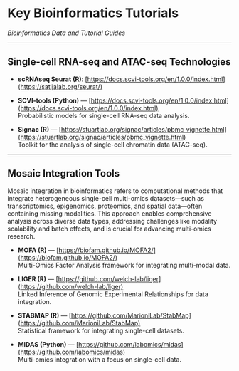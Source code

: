# Key Bioinformatics Tutorials  
*Bioinformatics Data and Tutorial Guides*

---


## Single-cell RNA-seq and ATAC-seq Technologies

- **scRNAseq Seurat (R)**: [https://docs.scvi-tools.org/en/1.0.0/index.html](https://satijalab.org/seurat/)

- **SCVI-tools (Python)** — [https://docs.scvi-tools.org/en/1.0.0/index.html](https://docs.scvi-tools.org/en/1.0.0/index.html)  
  Probabilistic models for single-cell RNA-seq data analysis.

- **Signac (R)** — [https://stuartlab.org/signac/articles/pbmc_vignette.html](https://stuartlab.org/signac/articles/pbmc_vignette.html)  
  Toolkit for the analysis of single-cell chromatin data (ATAC-seq).

---
  
## Mosaic Integration Tools
Mosaic integration in bioinformatics refers to computational methods that integrate heterogeneous single-cell multi-omics datasets—such as transcriptomics, epigenomics, proteomics, and spatial data—often containing missing modalities. This approach enables comprehensive analysis across diverse data types, addressing challenges like modality scalability and batch effects, and is crucial for advancing multi-omics research.

- **MOFA (R)** — [https://biofam.github.io/MOFA2/](https://biofam.github.io/MOFA2/)  
  Multi-Omics Factor Analysis framework for integrating multi-modal data.

- **LIGER (R)** — [https://github.com/welch-lab/liger](https://github.com/welch-lab/liger)  
  Linked Inference of Genomic Experimental Relationships for data integration.

- **STABMAP (R)** — [https://github.com/MarioniLab/StabMap](https://github.com/MarioniLab/StabMap)  
  Statistical framework for integrating single-cell datasets.

- **MIDAS (Python)** — [https://github.com/labomics/midas](https://github.com/labomics/midas)  
  Multi-omics integration with a focus on single-cell data.


